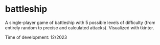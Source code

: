 # battleship
A single-player game of battleship with 5 possible levels of difficulty (from entirely random to precise and calculated attacks).
Visualized with tkinter.

Time of development: 12/2023
